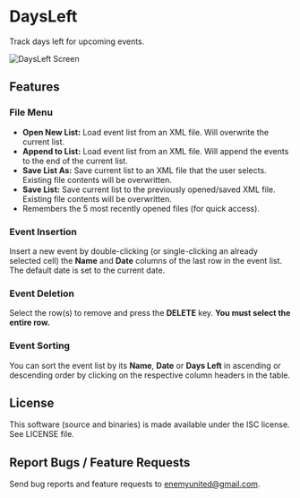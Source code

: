 # DaysLeft
Track days left for upcoming events.

![DaysLeft Screen](https://raw.github.com/EnemyUnited/DaysLeft/master/resources/DaysLeftScreen.png)

## Features

### File Menu
 * **Open New List:** Load event list from an XML file. Will overwrite the current list.
 * **Append to List:** Load event list from an XML file. Will append the events to the end of the current list.
 * **Save List As:** Save current list to an XML file that the user selects. Existing file contents will be overwritten.
 * **Save List:** Save current list to the previously opened/saved XML file. Existing file contents will be overwritten.
 * Remembers the 5 most recently opened files (for quick access).

### Event Insertion 
Insert a new event by double-clicking (or single-clicking an already selected cell) the **Name** and **Date** columns of the last row in the event list. The default date is set to the current date.

### Event Deletion 
Select the row(s) to remove and press the **DELETE** key. **You must select the entire row.**

### Event Sorting 
You can sort the event list by its **Name**, **Date** or **Days Left** in ascending or descending order by clicking on the respective column headers in the table.

## License
This software (source and binaries) is made available under the ISC license. See LICENSE file.

## Report Bugs / Feature Requests 
Send bug reports and feature requests to enemyunited@gmail.com.
